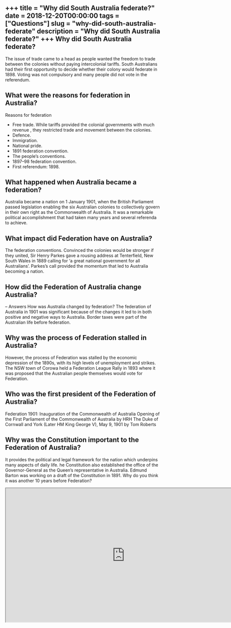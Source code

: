 +++
title = "Why did South Australia federate?"
date = 2018-12-20T00:00:00
tags = ["Questions"]
slug = "why-did-south-australia-federate"
description = "Why did South Australia federate?"
+++
Why did South Australia federate?
---------------------------------

The issue of trade came to a head as people wanted the freedom to trade between the colonies without paying intercolonial tariffs. South Australians had their first opportunity to decide whether their colony would federate in 1898. Voting was not compulsory and many people did not vote in the referendum.

What were the reasons for federation in Australia?
--------------------------------------------------

Reasons for federation

- Free trade. While tariffs provided the colonial governments with much revenue , they restricted trade and movement between the colonies.
- Defence.
- Immigration.
- National pride.
- 1891 federation convention.
- The people’s conventions.
- 1897–98 federation convention.
- First referendum: 1898.

What happened when Australia became a federation?
-------------------------------------------------

Australia became a nation on 1 January 1901, when the British Parliament passed legislation enabling the six Australian colonies to collectively govern in their own right as the Commonwealth of Australia. It was a remarkable political accomplishment that had taken many years and several referenda to achieve.

What impact did Federation have on Australia?
---------------------------------------------

The federation conventions. Convinced the colonies would be stronger if they united, Sir Henry Parkes gave a rousing address at Tenterfield, New South Wales in 1889 calling for ‘a great national government for all Australians’. Parkes’s call provided the momentum that led to Australia becoming a nation.

How did the Federation of Australia change Australia?
-----------------------------------------------------

– Answers How was Australia changed by federation? The federation of Australia in 1901 was significant because of the changes it led to in both positive and negative ways to Australia. Border taxes were part of the Australian life before federation.

Why was the process of Federation stalled in Australia?
-------------------------------------------------------

However, the process of Federation was stalled by the economic depression of the 1890s, with its high levels of unemployment and strikes. The NSW town of Corowa held a Federation League Rally in 1893 where it was proposed that the Australian people themselves would vote for Federation.

Who was the first president of the Federation of Australia?
-----------------------------------------------------------

Federation 1901: Inauguration of the Commonwealth of Australia Opening of the First Parliament of the Commonwealth of Australia by HRH The Duke of Cornwall and York (Later HM King George V), May 9, 1901 by Tom Roberts

Why was the Constitution important to the Federation of Australia?
------------------------------------------------------------------

It provides the political and legal framework for the nation which underpins many aspects of daily life. he Constitution also established the office of the Governor-General as the Queen’s representative in Australia. Edmund Barton was working on a draft of the Constitution in 1891. Why do you think it was another 10 years before Federation?

<iframe allow="accelerometer; autoplay; clipboard-write; encrypted-media; gyroscope; picture-in-picture" allowfullscreen="" class="__youtube_prefs__  epyt-is-override  no-lazyload" data-no-lazy="1" data-origheight="433" data-origwidth="770" data-skipgform_ajax_framebjll="" height="433" id="_ytid_38766" loading="lazy" src="https://www.youtube.com/embed/ecB-Lpm_AZ0?enablejsapi=1&autoplay=0&cc_load_policy=0&cc_lang_pref=&iv_load_policy=1&loop=0&modestbranding=0&rel=1&fs=1&playsinline=0&autohide=2&theme=dark&color=red&controls=1&" title="YouTube player" width="770"></iframe>